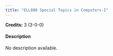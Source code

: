 ```yaml
---
title: "ELL880 Special Topics in Computers-I"
---
```

**Credits:** 3 (3-0-0)

#### Description
No description available.